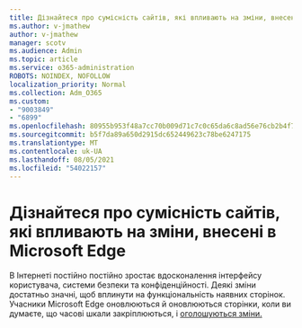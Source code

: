 ```yaml
---
title: Дізнайтеся про сумісність сайтів, які впливають на зміни, внесені в Microsoft Edge
ms.author: v-jmathew
author: v-jmathew
manager: scotv
ms.audience: Admin
ms.topic: article
ms.service: o365-administration
ROBOTS: NOINDEX, NOFOLLOW
localization_priority: Normal
ms.collection: Adm_O365
ms.custom:
- "9003849"
- "6899"
ms.openlocfilehash: 80955b953f48a7cc70b009d71c7c0c65da6c8ad56e76cb2b4f76edd2486dc076
ms.sourcegitcommit: b5f7da89a650d2915dc652449623c78be6247175
ms.translationtype: MT
ms.contentlocale: uk-UA
ms.lasthandoff: 08/05/2021
ms.locfileid: "54022157"
---
```

# <a name="learn-about-site-compatibilityaffecting-changes-coming-to-microsoft-edge"></a>Дізнайтеся про сумісність сайтів, які впливають на зміни, внесені в Microsoft Edge

В Інтернеті постійно постійно зростає вдосконалення інтерфейсу користувача, системи безпеки та конфіденційності. Деякі зміни достатньо значні, щоб вплинути на функціональність наявних сторінок. Учасники Microsoft Edge оновлюються й оновлюються сторінки, коли ви думаєте, що часові шкали закріплюються, і [оголошуються зміни.](https://go.microsoft.com/fwlink/?linkid=2135534)
